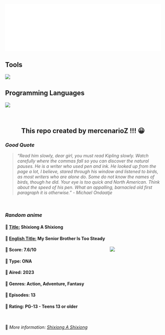 
<img src="svg/nai.svg" />

<p>
  <h2>Tools</h2>
  <a href="https://skillicons.dev">
    <img src="https://skillicons.dev/icons?i=git,bash,vim,ubuntu,tensorflow,pytorch,docker,raspberrypi" />
  </a>

  <br />

  <h2>Programming Languages</h2>

  <a href="https://skillicons.dev">
    <img src="https://skillicons.dev/icons?i=python,c,cpp" />
  </a>
</p>

<br />

<h2 align="center">This repo created by mercenarioZ !!! 😀</h2>
<h3><i>Good Quote</i></h3>

<blockquote>
<i>
“Read him slowly, dear girl, you must read Kipling slowly. Watch carefully where the commas fall so you can discover the natural pauses. He is a writer who used pen and ink. He looked up from the page a lot, I believe, stared through his window and listened to birds, as most writers who are alone do. Some do not know the names of birds, though he did. Your eye is too quick and North American. Think about the speed of his pen. What an appalling, barnacled old first paragraph it is otherwise.” - Michael Ondaatje
</i>
</blockquote>

<br />

<h3><i>Random anime</i></h3>

<h4>
  <strong>🥭 <u>Title:</u></strong> Shixiong A Shixiong
</h4>

<h4>🌿 <u>English Title:</u> My Senior Brother Is Too Steady</h4>

<img align="right" width="165" src=https://cdn.myanimelist.net/images/anime/1209/132496.jpg />

<h4>🌱 Score: 7.6/10</h4>

<h4>🌲 Type: ONA</h4>

<h4>🌴 Aired: 2023</h4>

<h4>🌵 Genres: Action, Adventure, Fantasy</h4>

<h4>🥑 Episodes: 13</h4>

<h4>🍏 Rating: PG-13 - Teens 13 or older</h4>

<br />

🍂 *More information: [Shixiong A Shixiong](https://myanimelist.net/anime/54123/Shixiong_A_Shixiong)*
    